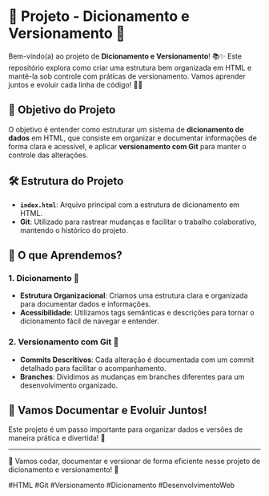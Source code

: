 # 🎉 Projeto - Dicionamento e Versionamento 🎉

Bem-vindo(a) ao projeto de **Dicionamento e Versionamento**! 📚✨ Este repositório explora como criar uma estrutura bem organizada em HTML e mantê-la sob controle com práticas de versionamento. Vamos aprender juntos e evoluir cada linha de código! 🚀🎈

## 📌 Objetivo do Projeto

O objetivo é entender como estruturar um sistema de **dicionamento de dados** em HTML, que consiste em organizar e documentar informações de forma clara e acessível, e aplicar **versionamento com Git** para manter o controle das alterações.

## 🛠️ Estrutura do Projeto

- **`index.html`**: Arquivo principal com a estrutura de dicionamento em HTML.
- **Git**: Utilizado para rastrear mudanças e facilitar o trabalho colaborativo, mantendo o histórico do projeto.

## 🚀 O que Aprendemos?

### 1. Dicionamento 💬

- **Estrutura Organizacional**: Criamos uma estrutura clara e organizada para documentar dados e informações.
- **Acessibilidade**: Utilizamos tags semânticas e descrições para tornar o dicionamento fácil de navegar e entender.

### 2. Versionamento com Git 🔄

- **Commits Descritivos**: Cada alteração é documentada com um commit detalhado para facilitar o acompanhamento.
- **Branches**: Dividimos as mudanças em branches diferentes para um desenvolvimento organizado.

## 🎈 Vamos Documentar e Evoluir Juntos!

Este projeto é um passo importante para organizar dados e versões de maneira prática e divertida! 🎊

---

🔖 Vamos codar, documentar e versionar de forma eficiente nesse projeto de dicionamento e versionamento! 🌟

#HTML #Git #Versionamento #Dicionamento #DesenvolvimentoWeb

